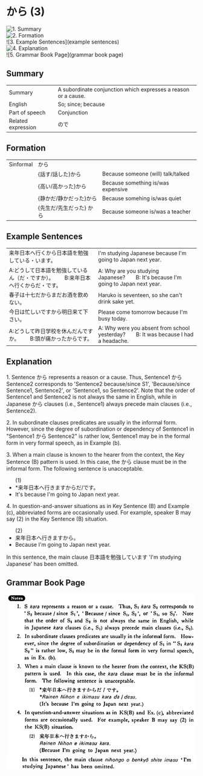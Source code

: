 # から (3)

![1. Summary](summary)<br>
![2. Formation](formation)<br>
![3. Example Sentences](example sentences)<br>
![4. Explanation](explanation)<br>
![5. Grammar Book Page](grammar book page)<br>


## Summary

<table><tr>   <td>Summary</td>   <td>A subordinate conjunction which expresses a reason or a cause.</td></tr><tr>   <td>English</td>   <td>So; since; because</td></tr><tr>   <td>Part of speech</td>   <td>Conjunction</td></tr><tr>   <td>Related expression</td>   <td>ので</td></tr></table>

## Formation

<table class="table"><tbody><tr class="tr head"><td class="td"><span class="bold">Sinformal</span></td><td class="td"><span class="concept">から</span></td><td class="td"></td></tr><tr class="tr"><td class="td"></td><td class="td"><span>{話す/話した}</span><span class="concept">から</span></td><td class="td"><span>Because someone (will) talk/talked</span></td></tr><tr class="tr"><td class="td"></td><td class="td"><span>{高い/高かった}</span><span class="concept">から</span></td><td class="td"><span>Because something is/was expensive</span></td></tr><tr class="tr"><td class="td"></td><td class="td"><span>{静かだ/静かだった}</span><span class="concept">から</span></td><td class="td"><span>Because somehing is/was quiet</span></td></tr><tr class="tr"><td class="td"></td><td class="td"><span>{先生だ/先生だった} </span><span class="concept">から</span></td><td class="td"><span>Because someone is/was a teacher</span></td></tr></tbody></table>

## Example Sentences

<table><tr>   <td>来年日本へ行くから日本語を勉強している・います。</td>   <td>I'm studying Japanese because I'm going to Japan next year.</td></tr><tr>   <td>A:どうして日本語を勉強しているん（だ・ですか）。  B:来年日本へ行くからだ・です。</td>   <td>A: Why are you studying Japanese?&emsp;&emsp;B: It's because I'm going to Japan next year.</td></tr><tr>   <td>春子は十七だからまだお酒を飲めない。</td>   <td>Haruko is seventeen, so she can't drink sake yet.</td></tr><tr>   <td>今日は忙しいですから明日来て下さい。</td>   <td>Please come tomorrow because I'm busy today.</td></tr><tr>   <td>A:どうして昨日学校を休んだんですか。  B:頭が痛かったからです。</td>   <td>A: Why were you absent from school yesterday?&emsp;&emsp;B: It was because I had a headache.</td></tr></table>

## Explanation

<p>1. Sentence <span class="cloze">から</span> represents a reason or a cause. Thus, Sentence1 <span class="cloze">から</span> Sentence2 corresponds to 'Sentence2 because/since S1', 'Because/since Sentence1, Sentence2', or 'Sentence1, so Sentence2'. Note that the order of Sentence1 and Sentence2 is not always the same in English, while in Japanese <span class="cloze">から</span> clauses (i.e., Sentence1) always precede main clauses (i.e., Sentence2).</p>  <p>2. In subordinate clauses predicates are usually in the informal form. However, since the degree of subordination or dependency of Sentence1 in "Sentence1 <span class="cloze">から</span> Sentence2" is rather low, Sentence1 may be in the formal form in very formal speech, as in Example (b).</p>  <p>3. When a main clause is known to the hearer from the context, the Key Sentence (B) pattern is used. In this case, the <span class="cloze">から</span> clause must be in the informal form. The following sentence is unacceptable.</p>  <ul>(1)  <li>*来年日本へ行きます<span class="cloze">から</span>だ/です。</li> <li>It's because I'm going to Japan next year.</li> </ul> <p>4. In question-and-answer situations as in Key Sentence (B) and Example (c), abbreviated forms are occasionally used. For example, speaker B may say (2) in the Key Sentence (B) situation.</p>  <ul>(2)  <li>来年日本へ行きます<span class="cloze">から</span>。</li> <li>Because I'm going to Japan next year.</li> </ul> <p>In this sentence, the main clause 日本語を勉強しています 'I'm studying Japanese' has been omitted.</p>

## Grammar Book Page

![](../img/Basicから3.png)


